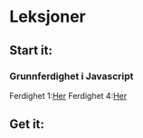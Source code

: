 # Leksjoner

## Start it: ##

### Grunnferdighet i Javascript ###
Ferdighet 1:[Her](https://thorabc.github.io/Leksjoner/Ferdighet%201.html)
Ferdighet 4:[Her](https://thorabc.github.io/Leksjoner/Ferdighet%204.html)


## Get it: ##
